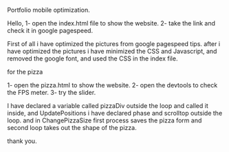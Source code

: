 Portfolio mobile optimization.

Hello,
1- open the index.html file to show the website.
2- take the link and check it in google pagespeed.

First of all i have optimized the pictures from google pagespeed tips.
after i have optimized the pictures i have minimized the CSS and Javascript, and removed the google font, and used the CSS in the index file.

for the pizza

1- open the pizza.html to show the website.
2- open the devtools to check the FPS meter.
3- try the slider.

I have declared a variable called pizzaDiv outside the loop and called it inside, and UpdatePositions i have declared phase and scrolltop outside the loop.
and in ChangePizzaSize  first process saves the pizza form and second loop takes out the shape of the pizza.

thank you.